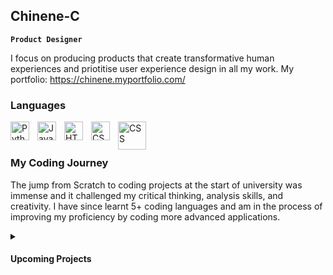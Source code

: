 ## Chinene-C

**`Product Designer`**

I focus on producing products that create transformative human experiences and priotitise user experience design in all my work. 
My portfolio: https://chinene.myportfolio.com/

### Languages
<img align="left" alt="Python" width="30px" style="padding-right:10px;" src="https://cdn.jsdelivr.net/gh/devicons/devicon/icons/python/python-plain.svg" />
<img align="left" alt="JavaScript" width="30px" style="padding-right:10px;" src="https://cdn.jsdelivr.net/gh/devicons/devicon/icons/javascript/javascript-plain.svg" />
<img align="left" alt="HTML" width="30px" style="padding-right:10px;" src="https://cdn.jsdelivr.net/gh/devicons/devicon/icons/html5/html5-plain.svg" />
<img align="left" alt="CSS" width="30px" style="padding-right:10px;" src="https://cdn.jsdelivr.net/gh/devicons/devicon/icons/css3/css3-plain.svg" />
<img align="left" alt="CSS" width="45px" style="padding-right:10px;" src="https://user-images.githubusercontent.com/73177313/205525961-18f95502-ce86-49ec-bfd2-db46d1b5c085.png" />
<br />

#

### My Coding Journey
The jump from Scratch to coding projects at the start of university was immense and it challenged my critical thinking, analysis skills, and creativity. I have since learnt 5+ coding languages and am in the process of improving my proficiency by coding more advanced applications.

<details>
 <summary><h4>Upcoming Projects</h4></summary> 
1. A portfolio website that applies artistic UI.<br />
2. Using arduino and e-textiles technology to design a product that helps scoliosis patients track progress/improve.
